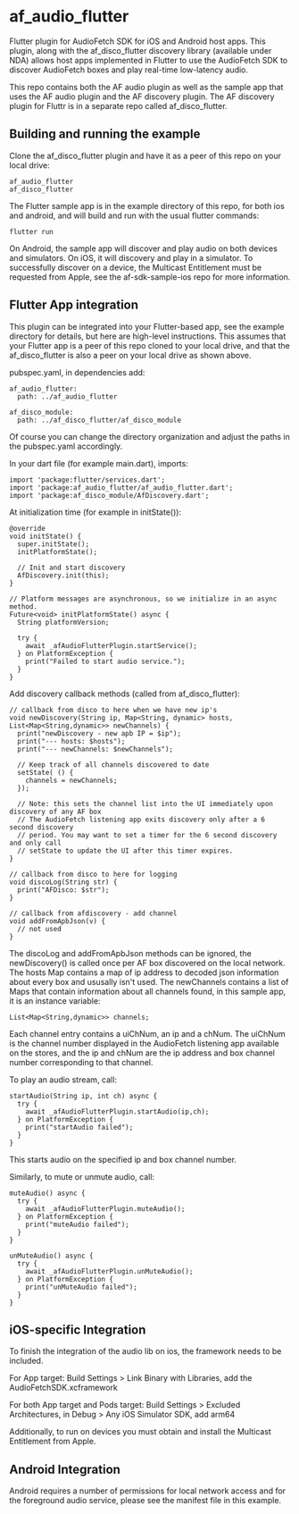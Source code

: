 # af_audio_flutter

Flutter plugin for AudioFetch SDK for iOS and Android host apps. This plugin, along with the af_disco_flutter discovery library (available under NDA) allows host apps implemented in Flutter to use the AudioFetch SDK to discover AudioFetch boxes and play real-time low-latency audio.

This repo contains both the AF audio plugin as well as the sample app that uses the AF audio plugin and the AF discovery plugin. The AF discovery plugin for Fluttr is in a separate repo called af_disco_flutter.


## Building and running the example

Clone the af_disco_flutter plugin and have it as a peer of this repo on your local drive:

    af_audio_flutter
    af_disco_flutter

The Flutter sample app is in the example directory of this repo, for both ios and android, and will build and run with the usual flutter commands:

    flutter run

On Android, the sample app will discover and play audio on both devices and simulators. On iOS, it will discovery and play in a simulator. To successfully discover on a device, the Multicast Entitlement must be requested from Apple, see the af-sdk-sample-ios repo for more information.


## Flutter App integration

This plugin can be integrated into your Flutter-based app, see the example directory for details, but here are high-level instructions. This assumes that your Flutter app is a peer of this repo cloned to your local drive, and that the af_disco_flutter is also a peer on your local drive as shown above.

pubspec.yaml, in dependencies add:

    af_audio_flutter:
      path: ../af_audio_flutter

    af_disco_module:
      path: ../af_disco_flutter/af_disco_module

Of course you can change the directory organization and adjust the paths in the pubspec.yaml accordingly.

In your dart file (for example main.dart), imports:

    import 'package:flutter/services.dart';
    import 'package:af_audio_flutter/af_audio_flutter.dart';
    import 'package:af_disco_module/AfDiscovery.dart';

At initialization time (for example in initState()):

    @override
    void initState() {
      super.initState();
      initPlatformState();

      // Init and start discovery
      AfDiscovery.init(this);
    }

    // Platform messages are asynchronous, so we initialize in an async method.
    Future<void> initPlatformState() async {
      String platformVersion;

      try {
        await _afAudioFlutterPlugin.startService();
      } on PlatformException {
        print("Failed to start audio service.");
      }
    }

Add discovery callback methods (called from af_disco_flutter):

    // callback from disco to here when we have new ip's
    void newDiscovery(String ip, Map<String, dynamic> hosts, List<Map<String,dynamic>> newChannels) {
      print("newDiscovery - new apb IP = $ip");
      print("--- hosts: $hosts");
      print("--- newChannels: $newChannels");

      // Keep track of all channels discovered to date
      setState( () {
        channels = newChannels;
      });

      // Note: this sets the channel list into the UI immediately upon discovery of any AF box
      // The AudioFetch listening app exits discovery only after a 6 second discovery
      // period. You may want to set a timer for the 6 second discovery and only call
      // setState to update the UI after this timer expires.
    }

    // callback from disco to here for logging
    void discoLog(String str) {
      print("AFDisco: $str");
    }

    // callback from afdiscovery - add channel
    void addFromApbJson(v) {
      // not used
    }

The discoLog and addFromApbJson methods can be ignored, the newDiscovery() is called once per AF box discovered on the local network. The hosts Map contains a map of ip address to decoded json information about every box and ususally isn't used. The newChannels contains a list of Maps that contain information about all channels found, in this sample app, it is an instance variable:

    List<Map<String,dynamic>> channels;

Each channel entry contains a uiChNum, an ip and a chNum. The uiChNum is the channel number displayed in the AudioFetch listening app available on the stores, and the ip and chNum are the ip address and box channel number corresponding to that channel.

To play an audio stream, call:

    startAudio(String ip, int ch) async {
      try {
        await _afAudioFlutterPlugin.startAudio(ip,ch);
      } on PlatformException {
        print("startAudio failed");
      }
    }

This starts audio on the specified ip and box channel number.

Similarly, to mute or unmute audio, call:

    muteAudio() async {
      try {
        await _afAudioFlutterPlugin.muteAudio();
      } on PlatformException {
        print("muteAudio failed");
      }
    }

    unMuteAudio() async {
      try {
        await _afAudioFlutterPlugin.unMuteAudio();
      } on PlatformException {
        print("unMuteAudio failed");
      }
    }


## iOS-specific Integration

To finish the integration of the audio lib on ios, the framework needs to be included.

For App target:
Build Settings > Link Binary with Libraries, add the AudioFetchSDK.xcframework

For both App target and Pods target:
Build Settings > Excluded Architectures, in Debug > Any iOS Simulator SDK, add arm64

Additionally, to run on devices you must obtain and install the Multicast Entitlement from Apple.


## Android Integration

Android requires a number of permissions for local network access and for the foreground audio service, please see the manifest file in this example.



